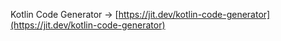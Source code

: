 Kotlin Code Generator → [https://jit.dev/kotlin-code-generator](https://jit.dev/kotlin-code-generator)
